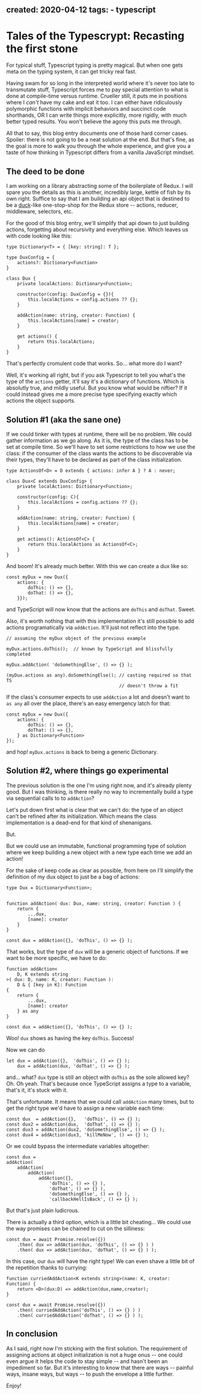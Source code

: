 created: 2020-04-12
tags:
    - typescript
---

# Tales of the Typescrypt: Recasting the first stone

For typical stuff, Typescript typing is pretty magical.
But when one gets meta on the typing system, it can get tricky real fast.

Having swam for so long in the interpreted world where it's never too late
to transmutate stuff, Typescript forces me to 
pay special attention to what is done at compile-time versus runtime. 
Crueller still, it puts me in positions where I *can't* have my cake and eat
it too. I can either have ridiculously polymorphic functions with implicit
behaviors and succinct code shorthands, OR I can write things more explicitly,
more rigidly, with much better typed results. You won't believe the agony this
puts me through.

All that to say, this blog entry documents one of those hard corner cases.
Spoiler: there is not going to be a neat solution at the end. But that's fine,
as the goal is more to walk you through the whole experience, and give you a
taste of how thinking in Typescript differs from a vanilla JavaScript mindset.

## The deed to be done

I am working on a library abstracting some of the boilerplate of Redux. I will
spare you the details as this is another, incredibly large, kettle of fish by
its own right. Suffice to say that I am building an api object that is
destined to be a [duck]()-like one-stop-shop for the Redux store -- actions,
reducer, middleware, selectors, etc.

For the good of this blog entry, we'll simplify that api down to just building actions,
forgetting about recursivity and everything else. Which leaves us with code
looking like this:

```
type Dictionary<T> = { [key: string]: T };

type DuxConfig = {
    actions?: Dictionary<Function>
}

class Dux {
    private localActions: Dictionary<Function>;

    constructor(config: DuxConfig = {}){
        this.localActions = config.actions ?? {};
    }

    addAction(name: string, creator: Function) {
        this.localActions[name] = creator;
    }

    get actions() {
        return this.localActions;
    }
}
```

That's perfectly cromulent code that works. So... what more do I want? 

Well, it's working all right, but if you ask Typescript to tell you what's
the type of the `actions` getter, it'll say it's a dictionary of functions.
Which is absolutly true, and mildly useful. But you know what would be 
niftier? If it could instead 
gives me a more precise type specifying exactly which actions the object 
supports.

## Solution #1 (aka the sane one)

If we could tinker with types at runtime, there will be no problem. We could
gather information as we go along. As it is, the type of the class has
to be set at compile time. So we'll have to set some restrictions
to how we use the class: if the consumer of the class wants the actions
to be discoverable via their types, they'll have to be declared as part
of the class initialization.

```
type ActionsOf<D> = D extends { actions: infer A } ? A : never;

class Dux<C extends DuxConfig> {
    private localActions: Dictionary<Function>;

    constructor(config: C){
        this.localActions = config.actions ?? {};
    }

    addAction(name: string, creator: Function) {
        this.localActions[name] = creator;
    }

    get actions(): ActionsOf<C> {
        return this.localActions as ActionsOf<C>;
    }
}
```

And boom! It's already much better. With this we can create a dux like so:

```
const myDux = new Dux({
    actions: {
        doThis: () => {},
        doThat: () => {},
    }});
```

and TypeScript will now know that the actions are `doThis` and `doThat`.
Sweet. 

Also, it's worth nothing that with this implementation it's still possible
to add actions programatically via `addAction`. It'll just not reflect 
into the type.

```
// assuming the myDux object of the previous example

myDux.actions.doThis();  // known by TypeScript and blissfully completed

myDux.addAction( 'doSomethingElse', () => {} );

(myDux.actions as any).doSomethingElse(); // casting required so that TS
                                          // doesn't throw a fit
```

If the class's consumer expects to use `addAction` a lot and doesn't want 
to `as any` all over the place, there's an easy emergency latch for that:


```
const myDux = new Dux({
    actions: {
        doThis: () => {},
        doThat: () => {},
    } as Dictionary<Function>
});
```

and hop! `myDux.actions` is back to being a generic Dictionary.

## Solution #2, where things go experimental

The previous solution is the one I'm using right now, and it's already plenty
good. But I was thinking, is there really no way to incrementally build a type
via sequential calls to to `addAction`?

Let's put down first what is clear that we can't do: the type of an object
can't be refined after its initialization. Which means the class
implementation is a dead-end for that kind of shenanigans.

But.

But we could use an immutable, functional programming type of solution where
we keep building a new object with a new type each time we add an action!

For the sake of keep code as clear as possible, from here on I'll simplify the
definition of my dux object to just be  a bag of actions:

```
type Dux = Dictionary<Function>;
    

function addAction( dux: Dux, name: string, creator: Function ) {
    return {
        ...dux,
        [name]: creator
    }
}

const dux = addAction({}, 'doThis', () => {} );
```

That works, but the type of `dux` will be a generic object of functions. If we
want to be more specific, we have to do:

```
function addAction<
    D, K extends string 
>( dux: D, name: K, creator: Function ):
    D & { [key in K]: Function 
{
    return {
        ...dux,
        [name]: creator
    } as any
}

const dux = addAction({}, 'doThis', () => {} );
```

Woo! `dux` shows as having the key `doThis`. Success! 

Now we can do

```
let dux = addAction({},  'doThis', () => {} );
    dux = addAction(dux, 'doThat', () => {} );
```

and... what? `dux` type is still an object with `doThis` as the sole allowed
key? Oh. Oh yeah. That's because once TypeScript assigns a type to a variable,
that's it, it's stuck with it. 

That's unfortunate. It means that we could call `addAction` many times, but to
get the right type we'd have to assign a new variable each time:

```
const dux  = addAction({},   'doThis', () => {} );
const dux2 = addAction(dux,  'doThat', () => {} );
const dux3 = addAction(dux2, 'doSomethingElse', () => {} );
const dux4 = addAction(dux3, 'killMeNow', () => {} );
```

Or we could bypass the intermediate variables altogether:


```
const dux = 
addAction(
    addAction(
        addAction(
            addAction({}, 
                'doThis', () => {} ),  
                'doThat', () => {} ),
                'doSomethingElse', () => {} ), 
                'callbackHellIsBack', () => {} );
```

But that's just plain ludicrous.

There is actually a third option, which is a little bit cheating... We could 
use the way promises can be chained to cut on the silliness:

```
const dux = await Promise.resolve({})
    .then( dux => addAction(dux, 'doThis', () => {} ) )
    .then( dux => addAction(dux, 'doThat', () => {} ) );
```

In this case, our `dux` will have the right type! We can even shave a little
bit of the repetition thanks to currying:

```
function curriedAddAction<K extends string>(name: K, creator: Function) {
    return <D>(dux:D) => addAction(dux,name,creator);
}

const dux = await Promise.resolve({})
    .then( curriedAddAction('doThis', () => {} ) )
    .then( curriedAddAction('doThat', () => {} ) );
```

## In conclusion


As I said, right now I'm sticking with the first solution. The requirement of
assigning actions at object initialization is not a huge onus -- one could
even argue it helps the code to stay simple -- and hasn't been an impediment
so far. But it's interesting to know that there are ways -- painful ways,
insane ways, but ways -- to push the envelope a little further. 

Enjoy!
